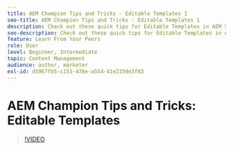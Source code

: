 ```yaml
---
title: AEM Champion Tips and Tricks - Editable Templates 1
seo-title: AEM Champion Tips and Tricks - Editable Templates 1
description: Check out these quick tips for Editable Templates in AEM Sites by AEM Champion and expert, Greg Dimeris. Try them out in your instance today.
seo-description: Check out these quick tips for Editable Templates in AEM Sites by AEM Champion and expert, Greg Dimeris. Try them out in your instance today.
feature: Learn From Your Peers
role: User
level: Beginner, Intermediate
topic: Content Management
audience: author, marketer
exl-id: d5967fb5-c151-478e-a554-41e235de3f83
---
```

# AEM Champion Tips and Tricks: Editable Templates

>[!VIDEO](https://video.tv.adobe.com/v/3409424?quality=12&learn=on)
